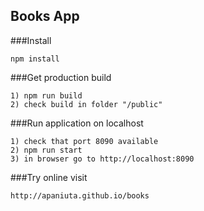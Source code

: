 ## Books App

###Install

    npm install

###Get production build

    1) npm run build
    2) check build in folder "/public"
    
###Run application on localhost

    1) check that port 8090 available
    2) npm run start
    3) in browser go to http://localhost:8090

###Try online visit

    http://apaniuta.github.io/books